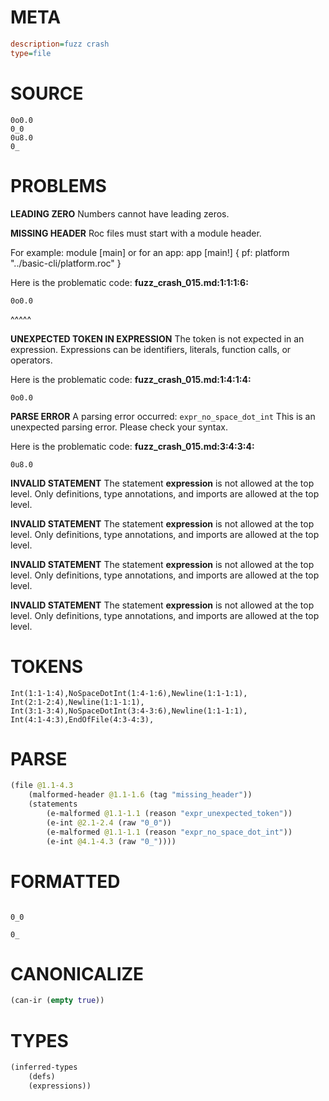 # META
~~~ini
description=fuzz crash
type=file
~~~
# SOURCE
~~~roc
0o0.0
0_0
0u8.0
0_
~~~
# PROBLEMS
**LEADING ZERO**
Numbers cannot have leading zeros.

**MISSING HEADER**
Roc files must start with a module header.

For example:
        module [main]
or for an app:
        app [main!] { pf: platform "../basic-cli/platform.roc" }

Here is the problematic code:
**fuzz_crash_015.md:1:1:1:6:**
```roc
0o0.0
```
^^^^^


**UNEXPECTED TOKEN IN EXPRESSION**
The token  is not expected in an expression.
Expressions can be identifiers, literals, function calls, or operators.

Here is the problematic code:
**fuzz_crash_015.md:1:4:1:4:**
```roc
0o0.0
```
   


**PARSE ERROR**
A parsing error occurred: `expr_no_space_dot_int`
This is an unexpected parsing error. Please check your syntax.

Here is the problematic code:
**fuzz_crash_015.md:3:4:3:4:**
```roc
0u8.0
```
   


**INVALID STATEMENT**
The statement **expression** is not allowed at the top level.
Only definitions, type annotations, and imports are allowed at the top level.

**INVALID STATEMENT**
The statement **expression** is not allowed at the top level.
Only definitions, type annotations, and imports are allowed at the top level.

**INVALID STATEMENT**
The statement **expression** is not allowed at the top level.
Only definitions, type annotations, and imports are allowed at the top level.

**INVALID STATEMENT**
The statement **expression** is not allowed at the top level.
Only definitions, type annotations, and imports are allowed at the top level.

# TOKENS
~~~zig
Int(1:1-1:4),NoSpaceDotInt(1:4-1:6),Newline(1:1-1:1),
Int(2:1-2:4),Newline(1:1-1:1),
Int(3:1-3:4),NoSpaceDotInt(3:4-3:6),Newline(1:1-1:1),
Int(4:1-4:3),EndOfFile(4:3-4:3),
~~~
# PARSE
~~~clojure
(file @1.1-4.3
	(malformed-header @1.1-1.6 (tag "missing_header"))
	(statements
		(e-malformed @1.1-1.1 (reason "expr_unexpected_token"))
		(e-int @2.1-2.4 (raw "0_0"))
		(e-malformed @1.1-1.1 (reason "expr_no_space_dot_int"))
		(e-int @4.1-4.3 (raw "0_"))))
~~~
# FORMATTED
~~~roc

0_0

0_
~~~
# CANONICALIZE
~~~clojure
(can-ir (empty true))
~~~
# TYPES
~~~clojure
(inferred-types
	(defs)
	(expressions))
~~~
